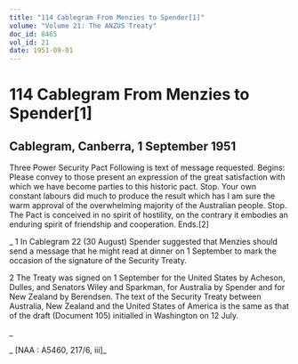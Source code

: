 ```yaml
---
title: "114 Cablegram From Menzies to Spender[1]"
volume: "Volume 21: The ANZUS Treaty"
doc_id: 8465
vol_id: 21
date: 1951-09-01
---
```


# 114 Cablegram From Menzies to Spender[1]

## Cablegram, Canberra, 1 September 1951

Three Power Security Pact Following is text of message requested. Begins: Please convey to those present an expression of the great satisfaction with which we have become parties to this historic pact. Stop. Your own constant labours did much to produce the result which has I am sure the warm approval of the overwhelming majority of the Australian people. Stop. The Pact is conceived in no spirit of hostility, on the contrary it embodies an enduring spirit of friendship and cooperation. Ends.[2]

_ 1 In Cablegram 22 (30 August) Spender suggested that Menzies should send a message that he might read at dinner on 1 September to mark the occasion of the signature of the Security Treaty.

2 The Treaty was signed on 1 September for the United States by Acheson, Dulles, and Senators Wiley and Sparkman, for Australia by Spender and for New Zealand by Berendsen. The text of the Security Treaty between Australia, New Zealand and the United States of America is the same as that of the draft (Document 105) initialled in Washington on 12 July.

_

_ [NAA : A5460, 217/6, iii]_
